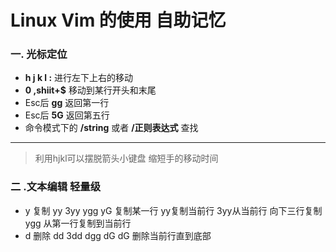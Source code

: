 Linux Vim 的使用 自助记忆
====
### 一. 光标定位
* **h j k l :** 进行左下上右的移动
* **0 ,shiit+$** 移动到某行开头和末尾
* Esc后  **gg** 返回第一行
* Esc后  **5G** 返回第五行
* 命令模式下的 **/string** 或者  **/正则表达式** 查找
----
> 利用hjkl可以摆脱箭头小键盘  缩短手的移动时间
### 二 .文本编辑 轻量级
* y 复制 yy 3yy ygg yG  复制某一行 yy复制当前行 3yy从当前行 向下三行复制 ygg 从第一行复制到当前行
* d 删除 dd 3dd dgg dG dG 删除当前行直到底部
